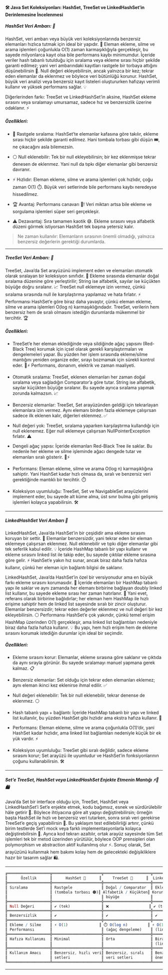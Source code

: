#### 🛠️ Java Set Koleksiyonları: HashSet, TreeSet ve LinkedHashSet’in Derinlemesine İncelenmesi

##### HashSet Veri Ambarı: 👜

HashSet, veri ambarı veya büyük veri koleksiyonlarında benzersiz elemanları hızlıca tutmak için ideal bir yapıdır. 🎯 Eleman ekleme, silme ve arama işlemleri çoğunlukla O(1) zaman karmaşıklığıyla gerçekleşir, bu sayede milyonlarca kayıt olsa bile performans kaybı minimumdur. İçeride veriler hash tabanlı tutulduğu için sıralama veya ekleme sırası hiçbir şekilde garanti edilmez; yani veri ambarındaki kayıtları rastgele bir torbaya attığını düşünebilirsin 🎲. Null değeri ekleyebilirsin, ancak yalnızca bir kez; tekrar eden elemanlar da eklenmez ve böylece veri bütünlüğü korunur. HashSet, büyük veri analizi veya benzersiz kayıt listeleri oluştururken hafızayı verimli kullanır ve yüksek performans sağlar. 💡

Diğerlerinden farkı: TreeSet ve LinkedHashSet’in aksine, HashSet ekleme sırasını veya sıralamayı umursamaz, sadece hız ve benzersizlik üzerine odaklanır. ⚡

##### Özellikleri:

- 🎲 Rastgele sıralama: HashSet’te elemanlar kafasına göre takılır, ekleme sırası hiçbir şekilde garanti edilmez. Hani tombala torbası gibi düşün 🎟️, ne çıkacağını asla bilemezsin.

- ⚪ Null eklenebilir: Tek bir null ekleyebilirsin; bir kez eklenmişse tekrar denesen de eklenmez. Yani null da tıpkı diğer elemanlar gibi benzersiz davranır.

- ⚡ Hızlıdır: Eleman ekleme, silme ve arama işlemleri çok hızlıdır, çoğu zaman O(1) ⏱️. Büyük veri setlerinde bile performans kaybı neredeyse hissedilmez.

- 🏆 Avantaj: Performans canavarı 🦾! Veri miktarı artsa bile ekleme ve sorgulama işlemleri süper seri gerçekleşir.

- ⚠️ Dezavantaj: Sıra tamamen kaotik 😅. Ekleme sırasını veya alfabetik düzeni görmek istiyorsan HashSet tek başına yetersiz kalır.

> Ne zaman kullanılır: Elemanların sırasının önemli olmadığı, yalnızca benzersiz değerlerin gerektiği durumlarda.

---

##### TreeSet Veri Ambarı: 🌳

TreeSet, Java’da Set arayüzünü implement eden ve elemanları otomatik olarak sıralayan bir koleksiyon sınıfıdır. 🧩 Ekleme sırasında elemanlar doğal sıralama düzenine göre yerleştirilir; String ise alfabetik, sayılar ise küçükten büyüğe doğru sıralanır. 📈 TreeSet null eklemeye izin vermez, çünkü sıralama sırasında null ile karşılaştırma yapılamaz ve hata fırlatır. ⚡ Performansı HashSet’e göre biraz daha yavaştır, çünkü eleman ekleme, silme ve arama işlemleri O(log n) karmaşıklığındadır. TreeSet, verilerin hem benzersiz hem de sıralı olmasını istediğin durumlarda mükemmel bir tercihtir. 🏆

##### Özellikleri:

- TreeSet’e her eleman eklediğinde veya sildiğinde ağaç yapısını (Red-Black Tree) korumak için içsel olarak gerekli karşılaştırmaları ve dengelemeleri yapar. Bu yüzden her işlem sırasında ekleme/silme mantığını yeniden organize eder, sırayı bozmamak için sürekli kontrol eder. 🌳⚡ Performans, donanım, elektrik ve zaman maaliyeti.

- Otomatik sıralama: TreeSet, eklenen elemanları her zaman doğal sıralama veya sağladığın Comparator’a göre tutar. String ise alfabetik, sayılar küçükten büyüğe sıralanır. Bu sayede ayrıca sıralama yapmak zorunda kalmazsın. 📈

- Benzersiz elemanlar: TreeSet, Set arayüzünden geldiği için tekrarlayan elemanlara izin vermez. Aynı elemanı birden fazla eklemeye çalışırsan sadece ilk eklenen kalır, diğerleri eklenmez. ✅

- Null değeri yok: TreeSet, sıralama yaparken karşılaştırma kullandığı için null eklenemez. Eğer null eklemeye çalışırsan NullPointerException fırlatır. ⚠️

- Dengeli ağaç yapısı: İçeride elemanları Red-Black Tree ile saklar. Bu nedenle her ekleme ve silme işleminde ağacı dengede tutar ve elemanları sıralı gösterir. 🌳⚡

- Performans: Eleman ekleme, silme ve arama O(log n) karmaşıklığına sahiptir. Yani HashSet kadar hızlı olmasa da, sıralı ve benzersiz veri gerektiğinde mantıklı bir tercihtir. ⏱️

- Koleksiyon uyumluluğu: TreeSet, Set ve NavigableSet arayüzlerini implement eder, bu sayede alt küme alma, üst sınır bulma gibi gelişmiş işlemleri kolayca yapabilirsin. 🛠️

---

##### LinkedHashSet Veri Ambarı 🔗

LinkedHashSet, Java’da HashSet’in bir çeşididir ama ekleme sırasını koruyan bir settir. 🎯 Elemanlar benzersizdir, yani tekrar eden bir eleman eklemeye çalışırsan eklenmez. Null eklenebilir ve tıpkı diğer elemanlar gibi tek seferlik kabul edilir. 💡 İçeride HashMap tabanlı bir yapı kullanır ve ekleme sırasını linked list ile takip eder, bu sayede çıktılar ekleme sırasına göre gelir. ⚡ HashSet’e yakın hız sunar, ancak biraz daha fazla hafıza kullanır, çünkü her eleman için bağlantı bilgisi de saklanır.

LinkedHashSet, Java’da HashSet’in özel bir versiyonudur ama en büyük farkı ekleme sırasını korumasıdır. 🎯 İçeride elemanları bir HashMap tabanlı yapı ile saklar ve aynı zamanda her elemanı birbirine bağlayan doubly linked list kullanır, bu sayede ekleme sırası her zaman hatırlanır. 🔗 Yani evet, referans olarak birbirine bağlıdırlar; her eleman hem HashMap ile hızlı erişime sahiptir hem de linked list sayesinde sıralı bir zincir oluşturur. Elemanlar benzersizdir; tekrar eden değerler eklenmez ve null değeri bir kez ekleyebilirsin. ⚪ Performansı HashSet’e çok yakındır, çünkü temel erişim HashMap üzerinden O(1) gerçekleşir, ama linked list bağlantıları nedeniyle biraz daha fazla hafıza kullanır. 💡 Bu yapı, hem hızlı erişim hem de ekleme sırasını korumak istediğin durumlar için ideal bir seçimdir.

##### Özellikleri:

- Ekleme sırasını korur: Elemanlar, ekleme sırasına göre saklanır ve çıktıda da aynı sırayla görünür. Bu sayede sıralamayı manuel yapmana gerek kalmaz. 📋

- Benzersiz elemanlar: Set olduğu için tekrar eden elemanları eklemez; aynı eleman ikinci kez eklenirse ihmal edilir. ✅

- Null değeri eklenebilir: Tek bir null eklenebilir, tekrar denense de eklenmez. ⚪

- Hash tabanlı yapı + bağlantı: İçeride HashMap tabanlı bir yapı ve linked list kullanılır, bu yüzden HashSet gibi hızlıdır ama ekstra hafıza kullanır. 🧩

- Performans: Eleman ekleme, silme ve arama çoğunlukla O(1)’dir, yani HashSet kadar hızlıdır, ama linked list bağlantıları nedeniyle küçük bir ek yük vardır. ⚡

- Koleksiyon uyumluluğu: TreeSet gibi sıralı değildir, sadece ekleme sırasını korur; Set arayüzü ile uyumludur ve HashSet’in fonksiyonlarının çoğunu kullanabilirsin. 🛠️


---

##### Set’e TreeSet, HashSet veya LinkedHashSet Enjekte Etmenin Mantığı ⚡🌳🛍️

Java’da Set bir interface olduğu için, TreeSet, HashSet veya LinkedHashSet’i Set’e enjekte etmek, kodu bağımsız, esnek ve sürdürülebilir hâle getirir 🌱. Böylece ihtiyacına göre alt yapıyı değiştirebilirsin; örneğin başta HashSet ile hızlı ve benzersiz veri tutarken, sonra sıralı veri gerekirse TreeSet’e geçiş yapabilirsin 🌳. Bu yaklaşım test edilebilirliği artırır, çünkü birim testlerde Set’i mock veya farklı implementasyonlarla kolayca değiştirebilirsin 🧪. Ayrıca kod tekrarı azaltılır, ortak arayüz sayesinde tüm Set işlemleri tek bir metod üzerinden yürütülür, böylece OOP prensipleri olan polymorphism ve abstraction aktif kullanılmış olur ⚡. Sonuç olarak, Set arayüzünü kullanmak hem bakımı kolay hem de gelecekteki değişikliklere hazır bir tasarım sağlar 🛍️.

---

```mathematica
╔═══════════════════╦══════════════════════╦═════════════════════╦════════════════════════╗
║      Özellik      ║      HashSet 🎲      ║     TreeSet 🌳      ║  LinkedHashSet 🛍️    ║
╠═══════════════════╬══════════════════════╬═════════════════════╬════════════════════════╣
║ Sıralama          ║ Rastgele             ║ Doğal / Comparator  ║ Ekleme sırası          ║
║                   ║ (tombala torbası 🟤)║ Alfabetik / Küçükten║ Korunur               ║
║                   ║                      ║ büyüğe              ║                        ║
╠═══════════════════╬══════════════════════╬═════════════════════╬════════════════════════╣
║ Null Değeri       ║ ✔ (tek)              ║ ❌                  ║ ✔ (tek)                ║
╠═══════════════════╬══════════════════════╬═════════════════════╬════════════════════════╣
║ Benzersizlik      ║ ✔                    ║ ✔                   ║ ✔                      ║
╠═══════════════════╬══════════════════════╬═════════════════════╬════════════════════════╣
║ Ekleme / Silme    ║ ⚡ O(1)              ║ ⏱️ O(log n)         ║ ⚡ O(1)                ║
║ Performansı       ║                      ║ (ağaç dengeleme)    ║ (linked list ek yükü)  ║
╠═══════════════════╬══════════════════════╬═════════════════════╬════════════════════════╣
║ Hafıza Kullanımı  ║ Minimal              ║ Orta                ║ Biraz daha fazla       ║
║                   ║                      ║                     ║ (linked list)          ║
╠═══════════════════╬══════════════════════╬═════════════════════╬════════════════════════╣
║ Kullanım Amacı    ║ Benzersiz, hızlı veri║ Benzersiz, sıralı   ║ Benzersiz, ekleme sırası║
║                   ║ setleri              ║ veri setleri        ║ önemli setler          ║
╚═══════════════════╩══════════════════════╩═════════════════════╩════════════════════════╝
```

---